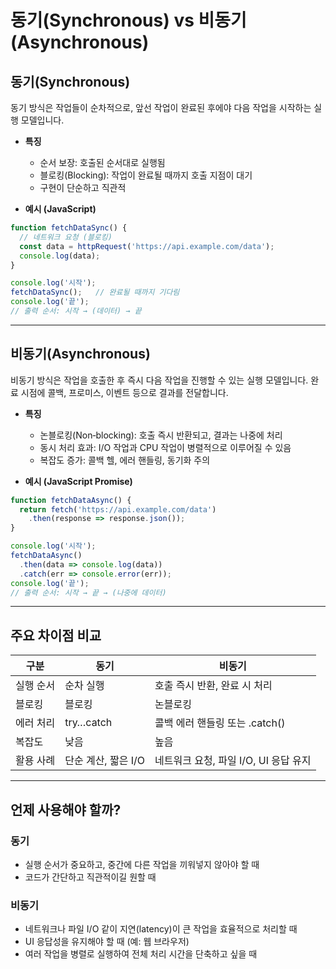 # 동기(Synchronous) vs 비동기(Asynchronous)

## 동기(Synchronous)

동기 방식은 작업들이 순차적으로, 앞선 작업이 완료된 후에야 다음 작업을 시작하는 실행 모델입니다.

- **특징**
  - 순서 보장: 호출된 순서대로 실행됨
  - 블로킹(Blocking): 작업이 완료될 때까지 호출 지점이 대기
  - 구현이 단순하고 직관적

- **예시 (JavaScript)**

```javascript
function fetchDataSync() {
  // 네트워크 요청 (블로킹)
  const data = httpRequest('https://api.example.com/data');
  console.log(data);
}

console.log('시작');
fetchDataSync();   // 완료될 때까지 기다림
console.log('끝');
// 출력 순서: 시작 → (데이터) → 끝
```

---

## 비동기(Asynchronous)

비동기 방식은 작업을 호출한 후 즉시 다음 작업을 진행할 수 있는 실행 모델입니다. 완료 시점에 콜백, 프로미스, 이벤트 등으로 결과를 전달합니다.

- **특징**
  - 논블로킹(Non‑blocking): 호출 즉시 반환되고, 결과는 나중에 처리
  - 동시 처리 효과: I/O 작업과 CPU 작업이 병렬적으로 이루어질 수 있음
  - 복잡도 증가: 콜백 헬, 에러 핸들링, 동기화 주의

- **예시 (JavaScript Promise)**

```javascript
function fetchDataAsync() {
  return fetch('https://api.example.com/data')
    .then(response => response.json());
}

console.log('시작');
fetchDataAsync()
  .then(data => console.log(data))
  .catch(err => console.error(err));
console.log('끝');
// 출력 순서: 시작 → 끝 → (나중에 데이터)
```

---

## 주요 차이점 비교

| 구분       | 동기                | 비동기                                 |
| ---------- | ------------------- | -------------------------------------- |
| 실행 순서  | 순차 실행           | 호출 즉시 반환, 완료 시 처리           |
| 블로킹     | 블로킹              | 논블로킹                               |
| 에러 처리  | try…catch           | 콜백 에러 핸들링 또는 .catch()         |
| 복잡도     | 낮음                | 높음                                   |
| 활용 사례  | 단순 계산, 짧은 I/O | 네트워크 요청, 파일 I/O, UI 응답 유지  |

---

## 언제 사용해야 할까?

### 동기
- 실행 순서가 중요하고, 중간에 다른 작업을 끼워넣지 않아야 할 때
- 코드가 간단하고 직관적이길 원할 때

### 비동기
- 네트워크나 파일 I/O 같이 지연(latency)이 큰 작업을 효율적으로 처리할 때
- UI 응답성을 유지해야 할 때 (예: 웹 브라우저)
- 여러 작업을 병렬로 실행하여 전체 처리 시간을 단축하고 싶을 때